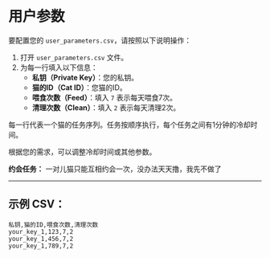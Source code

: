 # 用户参数

要配置您的 `user_parameters.csv`，请按照以下说明操作：

1. 打开 `user_parameters.csv` 文件。
2. 为每一行填入以下信息：
    - **私钥（Private Key）**：您的私钥。
    - **猫的ID（Cat ID）**：您猫的ID。
    - **喂食次数（Feed）**：填入 `7` 表示每天喂食7次。
    - **清理次数（Clean）**：填入 `2` 表示每天清理2次。

每一行代表一个猫的任务序列。任务按顺序执行，每个任务之间有1分钟的冷却时间。

根据您的需求，可以调整冷却时间或其他参数。

**约会任务：** 一对儿猫只能互相约会一次，没办法天天撸，我先不做了

---

## 示例 CSV：

```csv
私钥,猫的ID,喂食次数,清理次数
your_key_1,123,7,2
your_key_1,456,7,2
your_key_1,789,7,2
